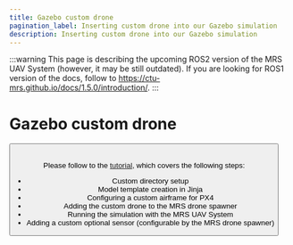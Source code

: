 ```yaml
---
title: Gazebo custom drone
pagination_label: Inserting custom drone into our Gazebo simulation
description: Inserting custom drone into our Gazebo simulation
---
```


:::warning
This page is describing the upcoming ROS2 version of the MRS UAV System (however, it may be still outdated). If you are looking for ROS1 version of the docs, follow to https://ctu-mrs.github.io/docs/1.5.0/introduction/.
:::

# Gazebo custom drone

<Button label="🔗 ctu-mrs/mrs_gazebo_custom_drone_example repository" link="https://github.com/ctu-mrs/mrs_gazebo_custom_drone_example" block /><br />

Please follow to the [tutorial](/docs/simulations/gazebo/custom_drone), which covers the following steps:

- Custom directory setup
- Model template creation in Jinja
- Configuring a custom airframe for PX4
- Adding the custom drone to the MRS drone spawner
- Running the simulation with the MRS UAV System
- Adding a custom optional sensor (configurable by the MRS drone spawner)
